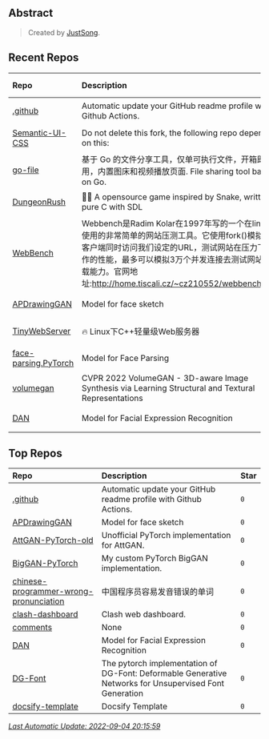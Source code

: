 ## Abstract
> Created by [JustSong](https://github.com/songquanpeng).

## Recent Repos
|Repo|Description|Last Update|
|:--|:--|:--|
|[.github](https://github.com/justsong-lab/.github)|Automatic update your GitHub readme profile with Github Actions.|`2022-08-28 20:14:41`|
|[Semantic-UI-CSS](https://github.com/justsong-lab/Semantic-UI-CSS)|Do not delete this fork, the following repo depends on this:|`2022-08-21 02:59:10`|
|[go-file](https://github.com/justsong-lab/go-file)|基于 Go 的文件分享工具，仅单可执行文件，开箱即用，内置图床和视频播放页面. File sharing tool based on Go.|`2022-08-19 09:54:27`|
|[DungeonRush](https://github.com/justsong-lab/DungeonRush)|👾🐍 A opensource game inspired by Snake, written in pure C with SDL|`2022-08-18 23:39:54`|
|[WebBench](https://github.com/justsong-lab/WebBench)|Webbench是Radim Kolar在1997年写的一个在linux下使用的非常简单的网站压测工具。它使用fork()模拟多个客户端同时访问我们设定的URL，测试网站在压力下工作的性能，最多可以模拟3万个并发连接去测试网站的负载能力。官网地址:http://home.tiscali.cz/~cz210552/webbench.html|`2022-07-23 22:30:15`|
|[APDrawingGAN](https://github.com/justsong-lab/APDrawingGAN)|Model for face sketch|`2022-07-20 19:54:22`|
|[TinyWebServer](https://github.com/justsong-lab/TinyWebServer)|:fire: Linux下C++轻量级Web服务器|`2022-07-18 19:27:27`|
|[face-parsing.PyTorch](https://github.com/justsong-lab/face-parsing.PyTorch)|Model for Face Parsing|`2022-07-14 15:03:55`|
|[volumegan](https://github.com/justsong-lab/volumegan)|CVPR 2022 VolumeGAN - 3D-aware Image Synthesis via Learning Structural and Textural Representations|`2022-07-14 02:41:25`|
|[DAN](https://github.com/justsong-lab/DAN)|Model for Facial Expression Recognition|`2022-07-13 20:21:23`|

## Top Repos
|Repo|Description|Star|
|:--|:--|:--|
|[.github](https://github.com/justsong-lab/.github)|Automatic update your GitHub readme profile with Github Actions.|`0`|
|[APDrawingGAN](https://github.com/justsong-lab/APDrawingGAN)|Model for face sketch|`0`|
|[AttGAN-PyTorch-old](https://github.com/justsong-lab/AttGAN-PyTorch-old)|Unofficial PyTorch implementation for AttGAN.|`0`|
|[BigGAN-PyTorch](https://github.com/justsong-lab/BigGAN-PyTorch)|My custom PyTorch BigGAN implementation.|`0`|
|[chinese-programmer-wrong-pronunciation](https://github.com/justsong-lab/chinese-programmer-wrong-pronunciation)|中国程序员容易发音错误的单词|`0`|
|[clash-dashboard](https://github.com/justsong-lab/clash-dashboard)|Clash web dashboard.|`0`|
|[comments](https://github.com/justsong-lab/comments)|None|`0`|
|[DAN](https://github.com/justsong-lab/DAN)|Model for Facial Expression Recognition|`0`|
|[DG-Font](https://github.com/justsong-lab/DG-Font)|The pytorch implementation of  DG-Font: Deformable Generative Networks for Unsupervised Font Generation|`0`|
|[docsify-template](https://github.com/justsong-lab/docsify-template)|Docsify Template|`0`|



*[Last Automatic Update: 2022-09-04 20:15:59](https://github.com/justsong-lab/.github)*
